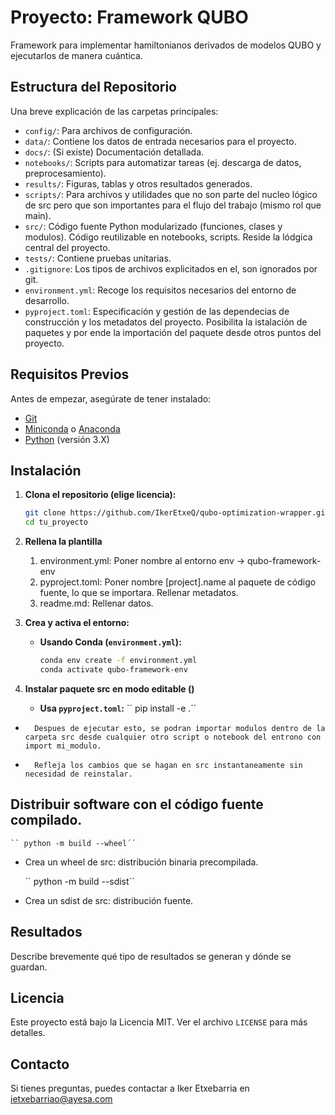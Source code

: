 # Proyecto: Framework QUBO 

Framework para implementar hamiltonianos derivados de modelos QUBO y ejecutarlos de manera cuántica.

## Estructura del Repositorio

Una breve explicación de las carpetas principales:
*   `config/`: Para archivos de configuración.
*   `data/`: Contiene los datos de entrada necesarios para el proyecto.
*   `docs/`: (Si existe) Documentación detallada.
*   `notebooks/`: Scripts para automatizar tareas (ej. descarga de datos, preprocesamiento).
*   `results/`: Figuras, tablas y otros resultados generados.
*   `scripts/`: Para archivos y utilidades que no son parte del nucleo lógico de src pero que son importantes para el flujo del trabajo (mismo rol que main).
*   `src/`: Código fuente Python modularizado (funciones, clases y modulos). Código reutilizable en notebooks, scripts. Reside la lódgica central del proyecto.
*   `tests/`: Contiene pruebas unitarias.
*   `.gitignore`: Los tipos de archivos explicitados en el, son ignorados por git.
*   `environment.yml`: Recoge los requisitos necesarios del entorno de desarrollo.
*   `pyproject.toml`: Especificación y gestión de las dependecias de construcción y los metadatos del proyecto. Posibilita la istalación de paquetes y por ende la importación del paquete desde otros puntos del proyecto.


## Requisitos Previos

Antes de empezar, asegúrate de tener instalado:
*   [Git](https://git-scm.com/)
*   [Miniconda](https://docs.conda.io/en/latest/miniconda.html) o [Anaconda](https://www.anaconda.com/products/individual)
*   [Python](https://www.python.org/downloads/) (versión 3.X)

## Instalación

1.  **Clona el repositorio (elige licencia):**
    ```bash
    git clone https://github.com/IkerEtxeQ/qubo-optimization-wrapper.git
    cd tu_proyecto
    ```
2.  **Rellena la plantilla**

    1. environment.yml: Poner nombre al entorno env -> qubo-framework-env
    2. pyproject.toml:  Poner nombre [project].name al paquete de código fuente, lo que se importara. 
                        Rellenar metadatos.
    3. readme.md: Rellenar datos.
    
2.  **Crea y activa el entorno:**

    *   **Usando Conda (`environment.yml`):**
        ```bash
        conda env create -f environment.yml
        conda activate qubo-framework-env
        ```

3. **Instalar paquete src en modo editable ()**

    *   **Usa `pyproject.toml`:**
        `` pip install -e .´´ 
*       Despues de ejecutar esto, se podran importar modulos dentro de la carpeta src desde cualquier otro script o notebook del entrono con import mi_modulo. 
*       Refleja los cambios que se hagan en src instantaneamente sin necesidad de reinstalar.

## Distribuir software con el código fuente compilado.

    `` python -m build --wheel´´
*   Crea un wheel de src: distribución binaria precompilada.

    `` python -m build --sdist´´
*   Crea un sdist de src: distribución fuente.

## Resultados

Describe brevemente qué tipo de resultados se generan y dónde se guardan.

## Licencia

Este proyecto está bajo la Licencia MIT. Ver el archivo `LICENSE` para más detalles.

## Contacto

Si tienes preguntas, puedes contactar a Iker Etxebarria en ietxebarriao@ayesa.com
